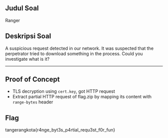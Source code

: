 ## Judul Soal
Ranger

## Deskripsi Soal

A suspicious request detected in our network. It was suspected that the perpetrator tried to download something in the process. Could you investigate what is it?

---
## Proof of Concept
- TLS decryption using `cert.key`, got HTTP request
- Extract partial HTTP request of flag.zip by mapping its content with `range-bytes` header

## Flag

tangerangkota{r4nge_byt3s_p4rtial_requ3st_f0r_fun}
